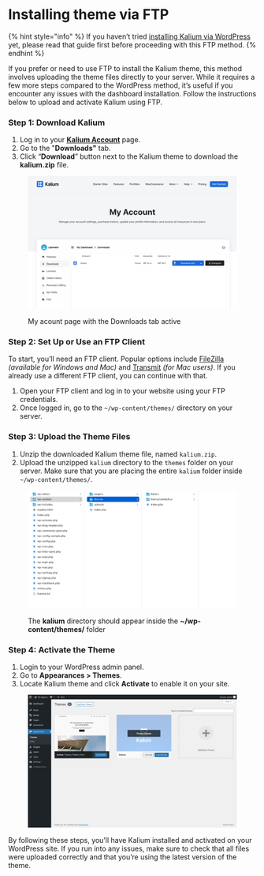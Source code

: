# Installing theme via FTP

{% hint style="info" %}
If you haven’t tried [installing Kalium via WordPress](installing-theme-via-wordpress.md) yet, please read that guide first before proceeding with this FTP method.
{% endhint %}

If you prefer or need to use FTP to install the Kalium theme, this method involves uploading the theme files directly to your server. While it requires a few more steps compared to the WordPress method, it’s useful if you encounter any issues with the dashboard installation. Follow the instructions below to upload and activate Kalium using FTP.

### Step 1: Download Kalium

1. Log in to your [**Kalium Account**](https://kaliumtheme.com/account) page.
2. Go to the "**Downloads"** tab.&#x20;
3. Click “**Download**” button next to the Kalium theme to download the **kalium.zip** file.

<figure><img src="../../.gitbook/assets/download-kalium.jpg" alt="Download Kalium from My Account page"><figcaption><p>My acount page with the Downloads tab active</p></figcaption></figure>



### Step 2: Set Up or Use an FTP Client

To start, you’ll need an FTP client. Popular options include [FileZilla](https://filezilla-project.org/) _(available for Windows and Mac)_ and [Transmit](https://panic.com/transmit/) _(for Mac users)_. If you already use a different FTP client, you can continue with that.

1. Open your FTP client and log in to your website using your FTP credentials.
2. Once logged in, go to the `~/wp-content/themes/` directory on your server.

### Step 3: Upload the Theme Files

1. Unzip the downloaded Kalium theme file, named `kalium.zip`.&#x20;
2. Upload the unzipped `kalium` directory to the `themes` folder on your server. Make sure that you are placing the entire `kalium` folder inside `~/wp-content/themes/`.

<figure><img src="../../.gitbook/assets/ftp-upload.jpg" alt=""><figcaption><p>The <strong>kalium</strong> directory should appear inside the <strong>~/wp-content/themes/</strong> folder</p></figcaption></figure>

### Step 4: Activate the Theme

1. Login to your WordPress admin panel.
2. Go to **Appearances > Themes**.
3. Locate Kalium theme and click **Activate** to enable it on your site.

<figure><img src="../../.gitbook/assets/activate-kalium.jpg" alt=""><figcaption></figcaption></figure>

By following these steps, you’ll have Kalium installed and activated on your WordPress site. If you run into any issues, make sure to check that all files were uploaded correctly and that you’re using the latest version of the theme.

